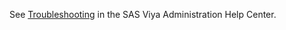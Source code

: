 See [Troubleshooting](https://documentation.sas.com/?cdcId=sasadmincdc&cdcVersion=default&docsetId=callogging&docsetTarget=n1ih2j7rs04pran130y237wn14vo.htm) in the SAS Viya Administration Help Center.